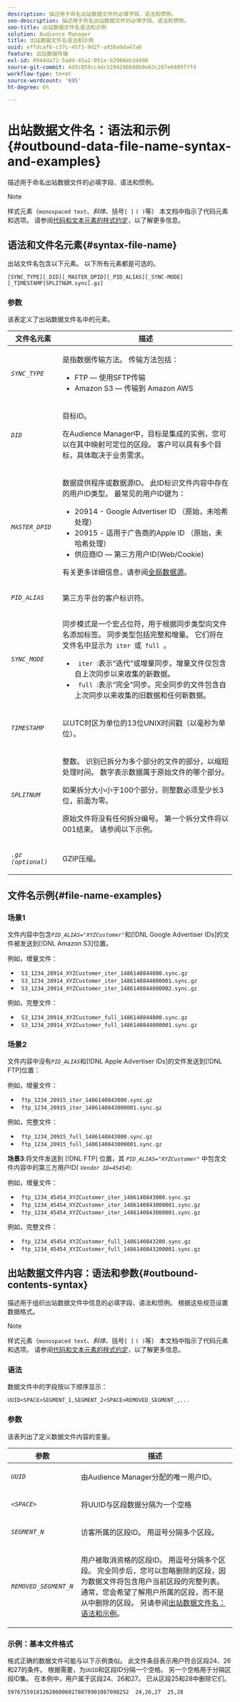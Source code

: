 ```yaml
---
description: 描述用于命名出站数据文件的必填字段、语法和惯例。
seo-description: 描述用于命名出站数据文件的必填字段、语法和惯例。
seo-title: 出站数据文件名语法和示例
solution: Audience Manager
title: 出站数据文件名语法和示例
uuid: effdcaf6-c37c-45f3-9d2f-a938a9da47a6
feature: 出站数据传输
exl-id: 0944da72-5a8d-45a2-951e-b2988eb3d490
source-git-commit: 4d3c859cc4dc5294286680b0e63c287e0409f7fd
workflow-type: tm+mt
source-wordcount: '695'
ht-degree: 6%

---
```


# 出站数据文件名：语法和示例{#outbound-data-file-name-syntax-and-examples}

描述用于命名出站数据文件的必填字段、语法和惯例。

<!-- c_name_reqs_outbound.xml -->

>[!NOTE]
>
>样式元素（`monospaced text`、*斜体*、括号`[ ]` `( )`等） 本文档中指示了代码元素和选项。 请参阅[代码和文本元素的样式约定](../../../reference/code-style-elements.md)，以了解更多信息。

## 语法和文件名元素{#syntax-file-name}

出站文件名包含以下元素。 以下所有元素都是可选的。

```
[SYNC_TYPE][_DID][_MASTER_DPID][_PID_ALIAS][_SYNC-MODE][_TIMESTAMP]SPLITNUM.sync[.gz]
```

### 参数

该表定义了出站数据文件名中的元素。

<table id="table_1EA97D75004148CE85F702427DB7E97A"> 
 <thead> 
  <tr> 
   <th colname="col1" class="entry"> 文件名元素 </th> 
   <th colname="col2" class="entry"> 描述 </th> 
  </tr> 
 </thead>
 <tbody> 
  <tr> 
   <td colname="col1"> <p> <code><i>SYNC_TYPE </i></code> </p> </td> 
   <td colname="col2"> <p>是指数据传输方法。 传输方法包括： </p> 
    <ul id="ul_4E0CFC7A34E04E2FA216A07E3654D6EE"> 
     <li id="li_0066B99222A64BE9975AE2E91511FB77">FTP — 使用SFTP传输 </li> 
     <li id="li_646767FE8AD247B88D0DD5461349F019"> <span class="keyword"> Amazon S3  </span>  — 传输到 <span class="keyword"> Amazon AWS  </span> </li> 
    </ul> </td> 
  </tr> 
  <tr> 
   <td colname="col1"> <p> <code><i>DID </i></code> </p> </td> 
   <td colname="col2"> <p>目标ID。 </p> <p>在<span class="keyword">Audience Manager</span>中，目标是集成的实例，您可以在其中映射可定位的区段。 客户可以具有多个目标，具体取决于业务需求。 </p> </td> 
  </tr> 
  <tr> 
   <td colname="col1"> <p> <code><i>MASTER_DPID </i></code> </p> </td> 
   <td colname="col2"> <p>数据提供程序或数据源ID。 此ID标识文件内容中存在的用户ID类型。 最常见的用户ID键为： </p> <p> 
     <ul id="ul_CC22D019ECED4B17A7695708001F2C1B"> 
      <li id="li_94DAFA169380405981AFEF1B581997E6">20914 - <span class="keyword"> Google Advertiser ID </span>（原始，未哈希处理） </li> 
      <li id="li_DE74BE06331C49CF87606A192D815B96">20915 - <span class="keyword">适用于广告商的Apple ID </span>（原始，未哈希处理） </li> 
      <li id="li_E0A033FEC3174EF08E93EB7C65266337">供应商ID — 第三方用户ID(Web/Cookie) </li> 
     </ul> </p> <p>有关更多详细信息，请参阅<a href="https://docs.adobe.com/content/help/en/audience-manager/user-guide/features/data-sources/global-data-sources.html">全局数据源</a>。</p></td> 
  </tr> 
  <tr> 
   <td colname="col1"> <p> <code><i>PID_ALIAS </i></code> </p> </td> 
   <td colname="col2"> 第三方平台的客户标识符。 </td> 
  </tr> 
  <tr> 
   <td colname="col1"> <p> <code><i>SYNC_MODE </i></code> </p> </td> 
   <td colname="col2"> <p>同步模式是一个宏占位符，用于根据同步类型向文件名添加标签。 同步类型包括完整和增量。 它们将在文件名中显示为<code> iter </code>或<code> full </code>。 </p> 
    <ul id="ul_3B3585CEF1434951B6FDCDD29E5013CD"> 
     <li id="li_947D94E9CFAC4041AC1AAEB191805529"> <code> iter </code>:表示“迭代”或增量同步。增量文件仅包含自上次同步以来收集的新数据。 </li> 
     <li id="li_13ADB3B3346943DAA767A1F416482D3C"> <code> full </code>:表示“完全”同步。完全同步的文件包含自上次同步以来收集的旧数据和任何新数据。 </li> 
    </ul> </td> 
  </tr> 
  <tr> 
   <td colname="col1"> <p> <code><i>TIMESTAMP </i></code> </p> </td> 
   <td colname="col2"> <p>以UTC时区为单位的13位UNIX时间戳（以毫秒为单位）。 </p> </td> 
  </tr> 
  <tr> 
   <td colname="col1"> <p><code><i>SPLITNUM</i></code></p> </td> 
   <td colname="col2"> <p>整数。 识别已拆分为多个部分的文件的部分，以缩短处理时间。 数字表示数据属于原始文件的哪个部分。</p>  <p>如果拆分大小小于100个部分，则整数必须至少长3位，前面为零。</p>  <p>原始文件将没有任何拆分编号。 第一个拆分文件将以001结束。 请参阅以下示例。 </p> </td> 
  </tr> 
  <tr> 
   <td colname="col1"> <p> <code><i>.gz (optional) </i></code> </p> </td> 
   <td colname="col2"> <p>GZIP压缩。 </p> </td> 
  </tr> 
 </tbody> 
</table>

## 文件名示例{#file-name-examples}

### 场景1

文件内容中包含&#x200B;*`PID_ALIAS="XYZCustomer"`*&#x200B;和[!DNL Google Advertiser IDs]的文件被发送到[!DNL Amazon S3]位置。

例如，增量文件：

<ul class="simplelist"> 
 <li> <code> S3_1234_20914_XYZCustomer_iter_1486140844000.sync.gz </code> </li> 
 <li> <code> S3_1234_20914_XYZCustomer_iter_1486140844000001.sync.gz </code> </li> 
 <li> <code> S3_1234_20914_XYZCustomer_iter_1486140844000002.sync.gz </code> </li> 
</ul>

例如，完整文件：

<ul class="simplelist"> 
 <li> <code> S3_1234_20914_XYZCustomer_full_1486140844000.sync.gz </code> </li> 
 <li> <code> S3_1234_20914_XYZCustomer_full_1486140844000001.sync.gz </code> </li> 
</ul>

### 场景2

文件内容中没有&#x200B;*`PID_ALIAS`*&#x200B;和[!DNL Apple Advertiser IDs]的文件发送到[!DNL FTP]位置：

例如，增量文件：

<ul class="simplelist"> 
 <li> <code> ftp_1234_20915_iter_1486140843000.sync.gz </code> </li> 
 <li> <code> ftp_1234_20915_iter_1486140843000001.sync.gz </code> </li> 
</ul>

例如，完整文件：

<ul class="simplelist"> 
 <li> <code> ftp_1234_20915_full_1486140843000.sync.gz </code> </li> 
 <li> <code> ftp_1234_20915_full_1486140843000001.sync.gz </code> </li> 
</ul>

**场景3**:将文件发送到 [!DNL FTP] 位置，其 *`PID_ALIAS="XYZCustomer"`* 中包含文件内容中的第三方用户ID( *`Vendor ID=45454`*):

例如，增量文件：

<ul class="simplelist"> 
 <li> <code> ftp_1234_45454_XYZCustomer_iter_1486140843000.sync.gz </code> </li> 
 <li> <code> ftp_1234_45454_XYZCustomer_iter_1486140843000001.sync.gz </code> </li> 
 <li> <code> ftp_1234_45454_XYZCustomer_iter_1486140843000001.sync.gz </code> </li> 
</ul>

例如，完整文件：

<ul class="simplelist"> 
 <li> <code> ftp_1234_45454_XYZCustomer_full_1486140843200.sync.gz </code> </li> 
 <li> <code> ftp_1234_45454_XYZCustomer_full_1486140843200001.sync.gz </code> </li> 
</ul>

## 出站数据文件内容：语法和参数{#outbound-contents-syntax}

描述用于组织出站数据文件中信息的必填字段、语法和惯例。 根据这些规范设置数据格式。

<!-- c_outbound_data_file.xml -->

>[!NOTE]
>
>样式元素（`monospaced text`、*斜体*、括号`[ ]` `( )`等） 本文档中指示了代码元素和选项。 请参阅[代码和文本元素的样式约定](../../../reference/code-style-elements.md)，以了解更多信息。

### 语法

数据文件中的字段按以下顺序显示：

`UUID<SPACE>SEGMENT_1,SEGMENT_2<SPACE>REMOVED_SEGMENT_,...`

### 参数

该表列出了定义数据文件内容的变量。

<table id="table_109BA747CFDA40108370EFEB208C7E11"> 
 <thead> 
  <tr> 
   <th colname="col1" class="entry"> 参数 </th> 
   <th colname="col2" class="entry"> 描述 </th> 
  </tr> 
 </thead>
 <tbody> 
  <tr> 
   <td colname="col1"> <p> <code><i>UUID </i></code> </p> </td> 
   <td colname="col2"> <p>由<span class="keyword">Audience Manager</span>分配的唯一用户ID。 </p> </td> 
  </tr> 
  <tr> 
   <td colname="col1"> <p> <code><i>&lt;SPACE&gt; </i></code> </p> </td> 
   <td colname="col2"> <p>将UUID与区段数据分隔为一个空格 </p> </td> 
  </tr> 
  <tr> 
   <td colname="col1"> <p> <code><i>SEGMENT_N </i></code> </p> </td> 
   <td colname="col2"> <p>访客所属的区段ID。 用逗号分隔多个区段。 </p> </td> 
  </tr> 
  <tr> 
   <td colname="col1"> <p> <code><i>REMOVED_SEGMENT_N </i></code> </p> </td> 
   <td colname="col2"> <p>用户被取消资格的区段ID。 用逗号分隔多个区段。 完全同步后，您可以忽略删除的区段，因为数据文件将包含用户当前区段的完整列表。 通常，您会希望了解用户所属的区段，而不是从中删除的区段。 另请参阅<a href="../../../integration/receiving-audience-data/batch-outbound-transfers/outbound-file-name-contents.md#outbound-data-file-name-syntax-and-examples">出站数据文件名：语法和示例</a>。 </p> </td> 
  </tr> 
 </tbody> 
</table>

### 示例：基本文件格式

格式正确的数据文件可能与以下示例类似。 此文件条目表示用户符合区段24、26和27的条件。 根据需要，为`UUID`和区段ID分隔一个空格。 另一个空格用于分隔区段ID集。 在本例中，用户属于区段24、26和27。 已从区段25和28中删除它们。

```
59767559181262060060278870901087098252  24,26,27  25,28
```
